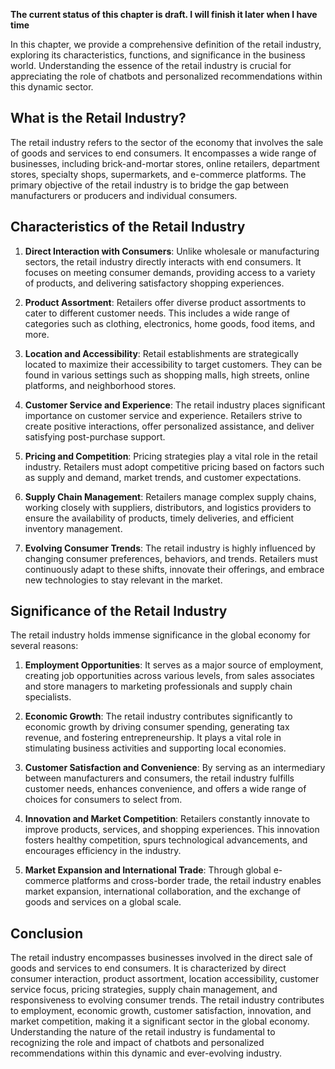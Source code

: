 **The current status of this chapter is draft. I will finish it later when I have time**

In this chapter, we provide a comprehensive definition of the retail industry, exploring its characteristics, functions, and significance in the business world. Understanding the essence of the retail industry is crucial for appreciating the role of chatbots and personalized recommendations within this dynamic sector.

What is the Retail Industry?
----------------------------

The retail industry refers to the sector of the economy that involves the sale of goods and services to end consumers. It encompasses a wide range of businesses, including brick-and-mortar stores, online retailers, department stores, specialty shops, supermarkets, and e-commerce platforms. The primary objective of the retail industry is to bridge the gap between manufacturers or producers and individual consumers.

Characteristics of the Retail Industry
--------------------------------------

1. **Direct Interaction with Consumers**: Unlike wholesale or manufacturing sectors, the retail industry directly interacts with end consumers. It focuses on meeting consumer demands, providing access to a variety of products, and delivering satisfactory shopping experiences.

2. **Product Assortment**: Retailers offer diverse product assortments to cater to different customer needs. This includes a wide range of categories such as clothing, electronics, home goods, food items, and more.

3. **Location and Accessibility**: Retail establishments are strategically located to maximize their accessibility to target customers. They can be found in various settings such as shopping malls, high streets, online platforms, and neighborhood stores.

4. **Customer Service and Experience**: The retail industry places significant importance on customer service and experience. Retailers strive to create positive interactions, offer personalized assistance, and deliver satisfying post-purchase support.

5. **Pricing and Competition**: Pricing strategies play a vital role in the retail industry. Retailers must adopt competitive pricing based on factors such as supply and demand, market trends, and customer expectations.

6. **Supply Chain Management**: Retailers manage complex supply chains, working closely with suppliers, distributors, and logistics providers to ensure the availability of products, timely deliveries, and efficient inventory management.

7. **Evolving Consumer Trends**: The retail industry is highly influenced by changing consumer preferences, behaviors, and trends. Retailers must continuously adapt to these shifts, innovate their offerings, and embrace new technologies to stay relevant in the market.

Significance of the Retail Industry
-----------------------------------

The retail industry holds immense significance in the global economy for several reasons:

1. **Employment Opportunities**: It serves as a major source of employment, creating job opportunities across various levels, from sales associates and store managers to marketing professionals and supply chain specialists.

2. **Economic Growth**: The retail industry contributes significantly to economic growth by driving consumer spending, generating tax revenue, and fostering entrepreneurship. It plays a vital role in stimulating business activities and supporting local economies.

3. **Customer Satisfaction and Convenience**: By serving as an intermediary between manufacturers and consumers, the retail industry fulfills customer needs, enhances convenience, and offers a wide range of choices for consumers to select from.

4. **Innovation and Market Competition**: Retailers constantly innovate to improve products, services, and shopping experiences. This innovation fosters healthy competition, spurs technological advancements, and encourages efficiency in the industry.

5. **Market Expansion and International Trade**: Through global e-commerce platforms and cross-border trade, the retail industry enables market expansion, international collaboration, and the exchange of goods and services on a global scale.

Conclusion
----------

The retail industry encompasses businesses involved in the direct sale of goods and services to end consumers. It is characterized by direct consumer interaction, product assortment, location accessibility, customer service focus, pricing strategies, supply chain management, and responsiveness to evolving consumer trends. The retail industry contributes to employment, economic growth, customer satisfaction, innovation, and market competition, making it a significant sector in the global economy. Understanding the nature of the retail industry is fundamental to recognizing the role and impact of chatbots and personalized recommendations within this dynamic and ever-evolving industry.
